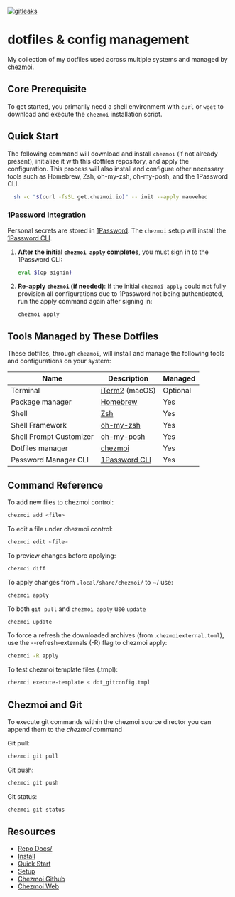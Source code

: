 [![gitleaks](https://github.com/mauvehed/dotfiles/actions/workflows/gitleaks.yml/badge.svg)](https://github.com/mauvehed/dotfiles/actions/workflows/gitleaks.yml)

# dotfiles & config management

My collection of my dotfiles used across multiple systems and managed by [chezmoi](https://www.github.com/twpayne/chezmoi).

## Core Prerequisite

To get started, you primarily need a shell environment with `curl` or `wget` to download and execute the `chezmoi` installation script.

## Quick Start

The following command will download and install `chezmoi` (if not already present), initialize it with this dotfiles repository, and apply the configuration. This process will also install and configure other necessary tools such as Homebrew, Zsh, oh-my-zsh, oh-my-posh, and the 1Password CLI.

```sh
  sh -c "$(curl -fsSL get.chezmoi.io)" -- init --apply mauvehed
```

### 1Password Integration

Personal secrets are stored in [1Password](https://1password.com). The `chezmoi` setup will install the [1Password CLI](https://developer.1password.com/docs/cli/).

1.  **After the initial `chezmoi apply` completes**, you must sign in to the 1Password CLI:
    ```sh
    eval $(op signin)
    ```
2.  **Re-apply `chezmoi` (if needed)**: If the initial `chezmoi apply` could not fully provision all configurations due to 1Password not being authenticated, run the apply command again after signing in:
    ```sh
    chezmoi apply
    ```

## Tools Managed by These Dotfiles

These dotfiles, through `chezmoi`, will install and manage the following tools and configurations on your system:

| Name                | Description                                       | Managed |
| ------------------- | ------------------------------------------------- | -------- |
| Terminal            | [iTerm2](https://iterm2.com) (macOS)              | Optional |
| Package manager     | [Homebrew](https://brew.sh/)                      | Yes      |
| Shell               | [Zsh](https://www.zsh.org/)                       | Yes      |
| Shell Framework     | [oh-my-zsh](https://ohmyzsh.org/)                 | Yes      |
| Shell Prompt Customizer | [oh-my-posh](https://ohmyposh.dev)              | Yes      |
| Dotfiles manager    | [chezmoi](https://chezmoi.io/)                    | Yes      |
| Password Manager CLI| [1Password CLI](https://www.1password.com/)       | Yes      |

## Command Reference

To add new files to chezmoi control:

```sh
chezmoi add <file>
```

To edit a file under chezmoi control:

```sh
chezmoi edit <file>
```

To preview changes before applying:

```sh
chezmoi diff
```

To apply changes from `.local/share/chezmoi/` to ~/ use:

```sh
chezmoi apply
```

To both `git pull` and `chezmoi apply` use `update`

```sh
chezmoi update
```

To force a refresh the downloaded archives (from .`chezmoiexternal.toml`), use the --refresh-externals (-R) flag to chezmoi apply:

```sh
chezmoi -R apply
```

To test chezmoi template files (.tmpl):
```sh
chezmoi execute-template < dot_gitconfig.tmpl
```

## Chezmoi and Git

To execute git commands within the chezmoi source director you can append them to the *chezmoi* command

Git pull:

```sh
chezmoi git pull
```

Git push:

```sh
chezmoi git push
```

Git status:

```sh
chezmoi git status
```

## Resources

* [Repo Docs/](docs/)
* [Install](https://www.chezmoi.io/install/)
* [Quick Start](https://www.chezmoi.io/quick-start/#using-chezmoi-across-multiple-machines)
* [Setup](https://www.chezmoi.io/user-guide/setup/)
* [Chezmoi Github](https://github.com/twpayne/chezmoi)
* [Chezmoi Web](https://chezmoi.io)
